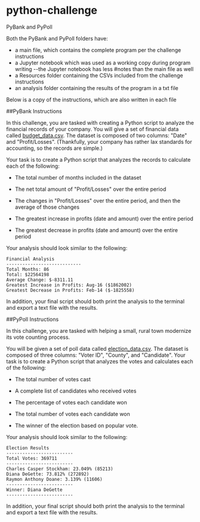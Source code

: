 # python-challenge

PyBank and PyPoll

Both the PyBank and PyPoll folders have:
 - a main file, which contains the complete program per the challenge instructions
 - a Jupyter notebook which was used as a working copy during program writing
    --the Jupyter notebook has less #notes than the main file as well
 - a Resources folder containing the CSVs included from the challenge instructions
 - an analysis folder containing the results of the program in a txt file



Below is a copy of the instructions, which are also written in each file

##PyBank Instructions

 In this challenge, you are tasked with creating a Python script to analyze the financial records of your company.
 You will give a set of financial data called [budget_data.csv](PyBank/Resources/budget_data.csv).
 The dataset is composed of two columns: "Date" and "Profit/Losses". (Thankfully, your company has rather lax standards for accounting, so the records are simple.)

 Your task is to create a Python script that analyzes the records to calculate each of the following:

  - The total number of months included in the dataset

  - The net total amount of "Profit/Losses" over the entire period

  - The changes in "Profit/Losses" over the entire period, and then the average of those changes

  - The greatest increase in profits (date and amount) over the entire period

  - The greatest decrease in profits (date and amount) over the entire period

 Your analysis should look similar to the following:

  ```text
  Financial Analysis
  ----------------------------
  Total Months: 86
  Total: $22564198
  Average Change: $-8311.11
  Greatest Increase in Profits: Aug-16 ($1862002)
  Greatest Decrease in Profits: Feb-14 ($-1825558)
  ```

 In addition, your final script should both print the analysis to the terminal and export a text file with the results.


##PyPoll Instructions

 In this challenge, you are tasked with helping a small, rural town modernize its vote counting process.

 You will be given a set of poll data called [election_data.csv](PyPoll/Resources/election_data.csv). The dataset is composed of three columns:
 "Voter ID", "County", and "Candidate". Your task is to create a Python script that analyzes the votes and calculates each of the following:

  - The total number of votes cast

  - A complete list of candidates who received votes

  - The percentage of votes each candidate won

  - The total number of votes each candidate won

  - The winner of the election based on popular vote.

 Your analysis should look similar to the following:


  ```text
  Election Results
  -------------------------
  Total Votes: 369711
  -------------------------
  Charles Casper Stockham: 23.049% (85213)
  Diana DeGette: 73.812% (272892)
  Raymon Anthony Doane: 3.139% (11606)
  -------------------------
  Winner: Diana DeGette
  -------------------------
  ```

 In addition, your final script should both print the analysis to the terminal and export a text file with the results.
